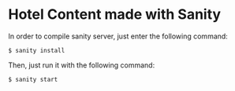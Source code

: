 # Hotel Content made with Sanity

In order to compile sanity server, just enter the following command: 

`
$ sanity install
`

Then, just run it with the following command: 

`
$ sanity start
`